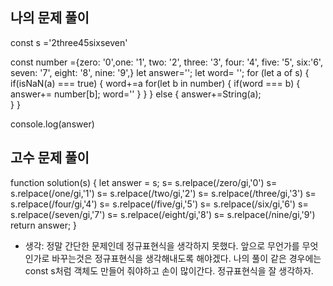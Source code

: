 <h2>나의 문제 풀이</h2>

  const s ='2three45sixseven'

  const number ={zero: '0',one: '1', two: '2', three: '3', four: '4', five: '5', six:'6', seven: '7', eight: '8', nine: '9',}
  let answer='';
  let word= '';
  for (let a of s) {
      if(isNaN(a) === true) {
          word+=a
          for(let b in number) {
            if(word === b) {
              answer+= number[b];
              word=''
            }
          }
      }
      else {
          answer+=String(a);    
      }
  }

console.log(answer)

<h2>고수 문제 풀이</h2>

  function solution(s) {
      let answer = s;
      s= s.relpace(/zero/gi,'0')
      s= s.relpace(/one/gi,'1')
      s= s.relpace(/two/gi,'2')
      s= s.relpace(/three/gi,'3')
      s= s.relpace(/four/gi,'4')
      s= s.relpace(/five/gi,'5')
      s= s.relpace(/six/gi,'6')
      s= s.relpace(/seven/gi,'7')
      s= s.relpace(/eight/gi,'8')
      s= s.relpace(/nine/gi,'9')
      return answer;
  }

  - 생각: 정말 간단한 문제인데 정규표현식을 생각하지 못했다. 앞으로 무언가를 무엇인가로 바꾸는것은 정규표현식을 생각해내도록 해야겠다. 나의 풀이 같은 경우에는 const s처럼 객체도 만들어 줘야하고 손이 많이간다. 정규표현식을 잘 생각하자.
